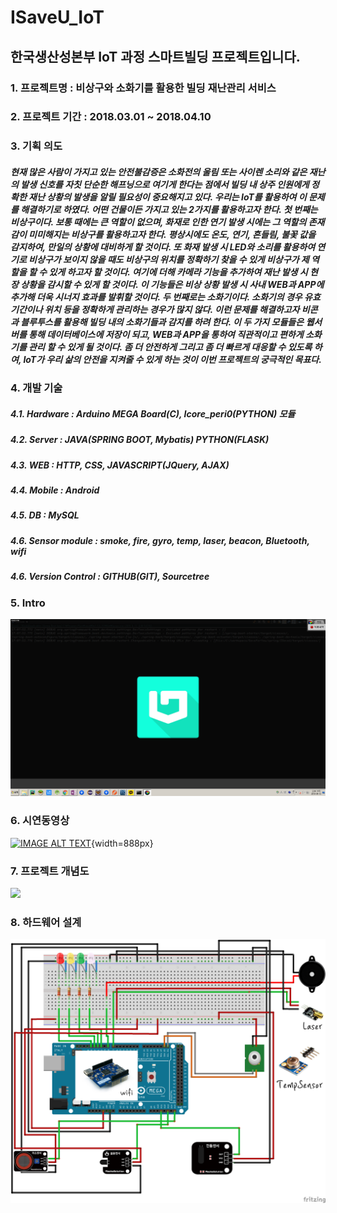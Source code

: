 # ISaveU_IoT
## 한국생산성본부 IoT 과정 스마트빌딩 프로젝트입니다. 

### 1. 프로젝트명 : 비상구와 소화기를 활용한 빌딩 재난관리 서비스

### 2. 프로젝트 기간 : 2018.03.01 ~ 2018.04.10

### 3. 기획 의도
##### 현재 많은 사람이 가지고 있는 안전불감증은 소화전의 울림 또는 사이렌 소리와 같은 재난의 발생 신호를 자칫 단순한 해프닝으로 여기게 한다는 점에서 빌딩 내 상주 인원에게 정확한 재난 상황의 발생을 알릴 필요성이 중요해지고 있다. 우리는 IoT를 활용하여 이 문제를 해결하기로 하였다. 어떤 건물이든 가지고 있는 2가지를 활용하고자 한다. 첫 번째는 비상구이다. 보통 때에는 큰 역할이 없으며, 화재로 인한 연기 발생 시에는 그 역할의 존재감이 미미해지는 비상구를 활용하고자 한다. 평상시에도 온도, 연기, 흔들림, 불꽃 값을 감지하여, 만일의 상황에 대비하게 할 것이다. 또 화재 발생 시 LED와 소리를 활용하여 연기로 비상구가 보이지 않을 때도 비상구의 위치를 정확하기 찾을 수 있게 비상구가 제 역할을 할 수 있게 하고자 할 것이다. 여기에 더해 카메라 기능을 추가하여 재난 발생 시 현장 상황을 감시할 수 있게 할 것이다. 이 기능들은 비상 상황 발생 시 사내 WEB과 APP에 추가해 더욱 시너지 효과를 발휘할 것이다. 두 번째로는 소화기이다. 소화기의 경우 유효기간이나 위치 등을 정확하게 관리하는 경우가 많지 않다. 이런 문제를 해결하고자 비콘과 블루투스를 활용해 빌딩 내의 소화기들과 감지를 하려 한다. 이 두 가지 모듈들은 웹서버를 통해 데이터베이스에 저장이 되고, WEB과 APP을 통하여 직관적이고 편하게 소화기를 관리 할 수 있게 될 것이다. 좀 더 안전하게 그리고 좀 더 빠르게 대응할 수 있도록 하여, IoT가 우리 삶의 안전을 지켜줄 수 있게 하는 것이 이번 프로젝트의 궁극적인 목표다.

### 4. 개발 기술
##### 4.1. Hardware : Arduino MEGA Board(C), Icore_peri0(PYTHON) 모듈
##### 4.2. Server : JAVA(SPRING BOOT, Mybatis) PYTHON(FLASK)
##### 4.3. WEB : HTTP, CSS, JAVASCRIPT(JQuery, AJAX)
##### 4.4. Mobile : Android 
##### 4.5. DB : MySQL
##### 4.6. Sensor module : smoke, fire, gyro, temp, laser, beacon, Bluetooth, wifi
##### 4.6. Version Control : GITHUB(GIT), Sourcetree

### 5. Intro
<p><img src="https://github.com/soulwawa/ISAVEU/blob/master/image/index.gif"></p>

### 6. 시연동영상
[![IMAGE ALT TEXT](https://img.youtube.com/vi/tMLnRnyyZHg/0.jpg)](https://youtu.be/tMLnRnyyZHg "ISAVEU"){width=888px}

### 7. 프로젝트 개념도
<p><img src="https://github.com/soulwawa/ISAVEU/blob/75b38aacc4de106bb06835449850f3ddb3fe837d/image/180306_%ED%94%84%EB%A1%9C%EC%A0%9D%ED%8A%B8_%EA%B0%9C%EB%85%90%EB%8F%84.PNG"></p>

### 8. 하드웨어 설계
<p><img src="https://github.com/soulwawa/ISAVEU/blob/75b38aacc4de106bb06835449850f3ddb3fe837d/image/%ED%95%98%EB%93%9C%EC%9B%A8%EC%96%B4%20%EC%84%A4%EA%B3%84%EB%8F%84.png"></p>
